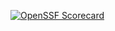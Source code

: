 [![OpenSSF Scorecard](https://api.scorecard.dev/projects/github.com/{martnap21}/{mpfgcurepo}/badge)](https://scorecard.dev/viewer/?uri=github.com/{martnap21}/{mpfgcurepo})
